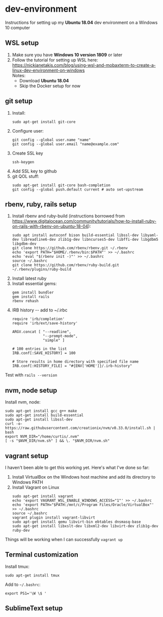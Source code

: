 # dev-environment

Instructions for setting up my **Ubuntu 18.04** dev environment on a Windows 10 computer

## WSL setup

1. Make sure you have **Windows 10 version 1809** or later
2. Follow the tutorial for setting up WSL here:  
   https://nickjanetakis.com/blog/using-wsl-and-mobaxterm-to-create-a-linux-dev-environment-on-windows  
   Notes:
   - Download **Ubuntu 18.04**
   - Skip the Docker setup for now

## git setup

1. Install:  
   ```
   sudo apt-get install git-core
   ```
2. Configure user:  
   ```
   git config --global user.name "name"
   git config --global user.email "name@example.com"
   ```
3. Create SSL key  
   ```
   ssh-keygen
   ```
4. Add SSL key to github
5. git QOL stuff:
   ```
   sudo apt-get install git-core bash-completion
   git config --global push.default current # auto set-upstream
   ```

## rbenv, ruby, rails setup

1. Install rbenv and ruby-build (instructions borrowed from https://www.digitalocean.com/community/tutorials/how-to-install-ruby-on-rails-with-rbenv-on-ubuntu-18-04):  
   ```
   sudo apt install autoconf bison build-essential libssl-dev libyaml-dev libreadline6-dev zlib1g-dev libncurses5-dev libffi-dev libgdbm5 libgdbm-dev
   git clone https://github.com/rbenv/rbenv.git ~/.rbenv
   echo 'export PATH="$HOME/.rbenv/bin:$PATH"' >> ~/.bashrc
   echo 'eval "$(rbenv init -)"' >> ~/.bashrc
   source ~/.bashrc
   git clone https://github.com/rbenv/ruby-build.git ~/.rbenv/plugins/ruby-build
   ```
2. Install latest ruby
3. Install essential gems:
   ```
   gem install bundler
   gem install rails
   rbenv rehash
   ```
4. IRB history -- add to ~/.irbc
   ```
   require 'irb/completion'
   require 'irb/ext/save-history'

   ARGV.concat [ "--readline",
                 "--prompt-mode",
                 "simple" ]

   # 100 entries in the list
   IRB.conf[:SAVE_HISTORY] = 100

   # Store results in home directory with specified file name
   IRB.conf[:HISTORY_FILE] = "#{ENV['HOME']}/.irb-history"
   ```

Test with `rails --version`

## nvm, node setup

Install nvm, node:
```
sudo apt-get install gcc g++ make
sudo apt-get install build-essential
sudo apt-get install libssl-dev
curl -o- https://raw.githubusercontent.com/creationix/nvm/v0.33.0/install.sh | bash
export NVM_DIR="/home/curtis/.nvm"
[ -s "$NVM_DIR/nvm.sh" ] && \. "$NVM_DIR/nvm.sh"
```

## vagrant setup

I haven't been able to get this working yet. Here's what I've done so far:

1. Install VirtualBox on the Windows host machine and add its directory to Windows PATH
2. Install Vagrant on Linux
   ```
   sudo apt-get install vagrant
   echo 'export VAGRANT_WSL_ENABLE_WINDOWS_ACCESS="1"' >> ~/.bashrc
   echo 'export PATH="$PATH:/mnt/c/Program Files/Oracle/VirtualBox"' >> ~/.bashrc
   source ~/.bashrc
   vagrant plugin install vagrant-libvirt
   sudo apt-get install qemu libvirt-bin ebtables dnsmasq-base
   sudo apt-get install libxslt-dev libxml2-dev libvirt-dev zlib1g-dev ruby-dev
   ```
   
Things will be working when I can successfully `vagrant up`

## Terminal customization

Install tmux:
```
sudo apt-get install tmux
```

Add to `~/.bashrc`:
```
export PS1='\W \$ '
```

## SublimeText setup

